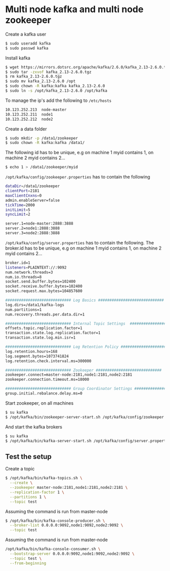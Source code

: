 # Multi node kafka and multi node zookeeper
Create a kafka user
```bash
$ sudo useradd kafka
$ sudo passwd kafka
```

Install kafka
```bash
$ wget https://mirrors.dotsrc.org/apache/kafka/2.6.0/kafka_2.13-2.6.0.tgz
$ sudo tar -zxvof kafka_2.13-2.6.0.tgz
$ rm kafka_2.13-2.6.0.tgz
$ sudo mv kafka_2.13-2.6.0 /opt
$ sudo chown -R kafka:kafka kafka_2.13-2.6.0
$ sudo ln -s /opt/kafka_2.13-2.6.0 /opt/kafka
```

To manage the ip's add the following to `/etc/hosts` 
```bash
10.123.252.213  node-master
10.123.252.211  node1
10.123.252.212  node2
```

Create a data folder
```bash
$ sudo mkdir -p /data1/zookeeper
$ sudo chown -R kafka:kafka /data1/
```

The following id has to be unique, e.g on machine 1 myid contains 1, on machine 2 myid contains 2... 
```bash
$ echo 1 > /data1/zookeeper/myid
```

`/opt/kafka/config/zookeeper.properties` has to contain the following
```bash
dataDir=/data1/zookeeper
clientPort=2181
maxClientCnxns=0
admin.enableServer=false
tickTime=2000
initLimit=5
syncLimit=2

server.1=node-master:2888:3888
server.2=node1:2888:3888
server.3=node2:2888:3888
```

`/opt/kafka/config/server.properties` has to contain the following. The broker.id has to be unique, e.g on machine 1 myid contains 1, on machine 2 myid contains 2... 
```bash
broker.id=1
listeners=PLAINTEXT://:9092
num.network.threads=3
num.io.threads=8
socket.send.buffer.bytes=102400
socket.receive.buffer.bytes=102400
socket.request.max.bytes=104857600

############################# Log Basics #############################
log.dirs=/data1/kafka-logs
num.partitions=1
num.recovery.threads.per.data.dir=1

############################# Internal Topic Settings  #############################
offsets.topic.replication.factor=1
transaction.state.log.replication.factor=1
transaction.state.log.min.isr=1

############################# Log Retention Policy #############################
log.retention.hours=168
log.segment.bytes=1073741824
log.retention.check.interval.ms=300000

############################# Zookeeper #############################
zookeeper.connect=master-node:2181,node1:2181,node2:2181
zookeeper.connection.timeout.ms=18000

############################# Group Coordinator Settings #############################
group.initial.rebalance.delay.ms=0
```

Start zookeeper, on all machines
```bash
$ su kafka
$ /opt/kafka/bin/zookeeper-server-start.sh /opt/kafka/config/zookeeper.properties
```

And start the kafka brokers
```bash
$ su kafka
$ /opt/kafka/bin/kafka-server-start.sh /opt/kafka/config/server.properties
```

## Test the setup
Create a topic
```bash
$ /opt/kafka/bin/kafka-topics.sh \
  --create \
  --zookeeper master-node:2181,node1:2181,node2:2181 \
  --replication-factor 1 \
  --partitions 1 \
  --topic test
```

Assuming the command is run from master-node
```bash
$ /opt/kafka/bin/kafka-console-producer.sh \
  --broker-list 0.0.0.0:9092,node1:9092,node2:9092 \
  --topic test
```

Assuming the command is run from master-node
```bash
/opt/kafka/bin/kafka-console-consumer.sh \
  --bootstrap-server 0.0.0.0:9092,node1:9092,node2:9092 \
  --topic test \
  --from-beginning
```
